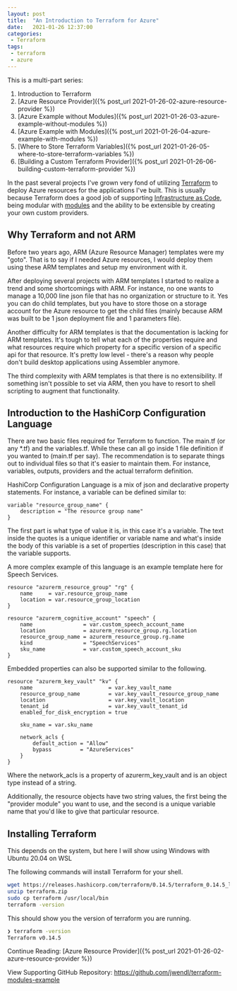 ```yaml
---
layout: post
title:  "An Introduction to Terraform for Azure"
date:   2021-01-26 12:37:00
categories:
 - Terraform
tags:
 - terraform
 - azure
---
```

This is a multi-part series:
1. Introduction to Terraform
1. [Azure Resource Provider]({% post_url 2021-01-26-02-azure-resource-provider %})
1. [Azure Example without Modules]({% post_url 2021-01-26-03-azure-example-without-modules %})
1. [Azure Example with Modules]({% post_url 2021-01-26-04-azure-example-with-modules %})
1. [Where to Store Terraform Variables]({% post_url 2021-01-26-05-where-to-store-terraform-variables %})
1. [Building a Custom Terraform Provider]({% post_url 2021-01-26-06-building-custom-terraform-provider %})

In the past several projects I've grown very fond of utilizing [Terraform](https://www.terraform.io/) to deploy Azure resources for the applications I've built. This is usually because Terraform does a good job of supporting [Infrastructure as Code](https://en.wikipedia.org/wiki/Infrastructure_as_code), being modular with [modules](https://www.terraform.io/docs/language/modules/develop/index.html) and the ability to be extensible by creating your own custom providers.

## Why Terraform and not ARM

Before two years ago, ARM (Azure Resource Manager) templates were my "goto". That is to say if I needed Azure resources, I would deploy them using these ARM templates and setup my environment with it. 

After deploying several projects with ARM templates I started to realize a trend and some shortcomings with ARM. For instance, no one wants to manage a 10,000 line json file that has no organization or structure to it. Yes you can do child templates, but you have to store those on a storage account for the Azure resource to get the child files (mainly because ARM was built to be 1 json deployment file and 1 parameters file).

Another difficulty for ARM templates is that the documentation is lacking for ARM templates. It's tough to tell what each of the properties require and what resources require which property for a specific version of a specific api for that resource. It's pretty low level - there's a reason why people don't build desktop applications using Assembler anymore. 

The third complexity with ARM templates is that there is no extensibility. If something isn't possible to set via ARM, then you have to resort to shell scripting to augment that functionality.

## Introduction to the HashiCorp Configuration Language

There are two basic files required for Terraform to function. The main.tf (or any *.tf) and the variables.tf. While these can all go inside 1 file definition if you wanted to (main.tf per say). The recommendation is to separate things out to individual files so that it's easier to maintain them. For instance, variables, outputs, providers and the actual terraform definition.

HashiCorp Configuration Language is a mix of json and declarative property statements. For instance, a variable can be defined similar to:

``` hcl
variable "resource_group_name" {
    description = "The resource group name"
}
```

The first part is what type of value it is, in this case it's a variable. The text inside the quotes is a unique identifier or variable name and what's inside the body of this variable is a set of properties (description in this case) that the variable supports.

A more complex example of this language is an example template here for Speech Services.

``` hcl
resource "azurerm_resource_group" "rg" {
    name     = var.resource_group_name
    location = var.resource_group_location
}

resource "azurerm_cognitive_account" "speech" {
    name                = var.custom_speech_account_name
    location            = azurerm_resource_group.rg.location
    resource_group_name = azurerm_resource_group.rg.name
    kind                = "SpeechServices"
    sku_name            = var.custom_speech_account_sku
}
```

Embedded properties can also be supported similar to the following.

``` hcl
resource "azurerm_key_vault" "kv" {
    name                        = var.key_vault_name
    resource_group_name         = var.key_vault_resource_group_name
    location                    = var.key_vault_location
    tenant_id                   = var.key_vault_tenant_id
    enabled_for_disk_encryption = true

    sku_name = var.sku_name

    network_acls {
        default_action = "Allow"
        bypass         = "AzureServices"
    }
}
```

Where the network_acls is a property of azurerm_key_vault and is an object type instead of a string.

Additionally, the resource objects have two string values, the first being the "provider module" you want to use, and the second is a unique variable name that you'd like to give that particular resource.

## Installing Terraform

This depends on the system, but here I will show using Windows with Ubuntu 20.04 on WSL

The following commands will install Terraform for your shell.

``` bash
wget https://releases.hashicorp.com/terraform/0.14.5/terraform_0.14.5_linux_amd64.zip -O terraform.zip
unzip terraform.zip
sudo cp terraform /usr/local/bin
terraform -version
```

This should show you the version of terraform you are running.

``` bash
❯ terraform -version
Terraform v0.14.5
```

Continue Reading: [Azure Resource Provider]({% post_url 2021-01-26-02-azure-resource-provider %})

View Supporting GitHub Repository: <https://github.com/jwendl/terraform-modules-example>
